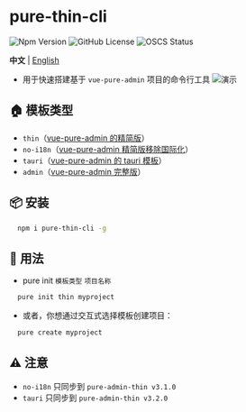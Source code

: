 # pure-thin-cli

![Npm Version](https://img.shields.io/npm/v/pure-thin-cli)
![GitHub License](https://img.shields.io/github/license/Ten-K/pure-thin-cli)
![OSCS Status](https://www.oscs1024.com/platform/badge/Ten-K/pure-thin-cli.svg?size=small)

**中文** | [English](./README.en-US.md)

- 用于快速搭建基于 `vue-pure-admin` 项目的命令行工具
  ![演示](https://cdn.jsdelivr.net/gh/Ten-K/picgo/img/demo.gif)

## 🏠 模板类型

- `thin`（[vue-pure-admin 的精简版](https://github.com/xiaoxian521/pure-admin-thin)）
- `no-i18n`（[vue-pure-admin 精简版移除国际化](https://github.com/xiaoxian521/pure-admin-thin/tree/delete-i18n)）
- `tauri`（[vue-pure-admin 的 tauri 模板](https://github.com/xiaoxian521/tauri-pure-admin)）
- `admin`（[vue-pure-admin 完整版](https://github.com/xiaoxian521/vue-pure-admin)）

## 📦 安装

```bash
  npm i pure-thin-cli -g
```

## 🚗 用法

- pure init `模板类型` `项目名称`

```bash
  pure init thin myproject
```

- 或者，你想通过交互式选择模板创建项目：

```bash
  pure create myproject
```

## ⚠️ 注意

- `no-i18n` 只同步到 `pure-admin-thin v3.1.0`
- `tauri` 只同步到 `pure-admin-thin v3.2.0`
